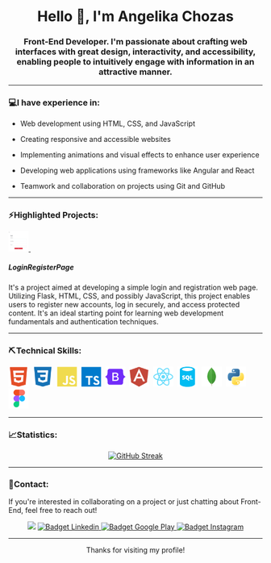 <div id="header" align="center">
  <h1 align="center">Hello 👋, I'm Angelika Chozas</h1>
  <h3>Front-End Developer. I'm passionate about crafting web interfaces with great design, interactivity, and accessibility, enabling people to intuitively engage with information in an attractive manner.</h3>
</div>
<hr>
<div id="experiencia">
  <h3>💻I have experience in:</h3>
  <ul>
    <li>
      <p>Web development using HTML, CSS, and JavaScript</p>
    </li>
     <li>
      <p>Creating responsive and accessible websites</p>
    </li>
     <li>
       <p>Implementing animations and visual effects to enhance user experience</p>
    </li>
     <li>
      <p>Developing web applications using frameworks like Angular and React</p>
    </li>
    <li>
      <p>Teamwork and collaboration on projects using Git and GitHub</p>
    </li>
  </ul>
</div>
<hr>
<div id = "proyectos">
  <h3>⚡Highlighted Projects:</h3>
  <div>
    <a href="[https://www.linkedin.com/in/angelikachozas](https://github.com/AngelikaWebDev/LoginRegisterPage)">
    <img src="https://github.com/AngelikaWebDev/AngelikaWebDev/blob/main/img/LoginRegisterPage.PNG" title="LoginRegisterPage" alt="LoginRegisterPage"
    width="40" height="40"/>&nbsp;
    </a>
    <h5>LoginRegisterPage</h5>
    <span>It's a project aimed at developing a simple login and registration web page. Utilizing Flask, HTML, CSS, and possibly JavaScript, this project enables users to register new accounts, log in securely, and access protected content. It's an ideal starting point for learning web development fundamentals and authentication techniques.</span>
  </div>
  
</div>
<hr>
<div id="languages" align="left">
  <h3>⛏️ Technical Skills:</h3>
    <div>
      <img src="https://github.com/devicons/devicon/blob/master/icons/html5/html5-plain.svg" title="HTML5" alt="HTML5"
           width="40" height="40"/>&nbsp;
      <img src="https://github.com/devicons/devicon/blob/master/icons/css3/css3-plain.svg" title="CSS3" alt="CSS3"
           width="40" height="40"/>&nbsp;
      <img src="https://github.com/devicons/devicon/blob/master/icons/javascript/javascript-plain.svg" title="JavaScript" alt="JavaScript"
           width="40" height="40"/>&nbsp;
      <img src="https://github.com/devicons/devicon/blob/master/icons/typescript/typescript-plain.svg" title="TypeScript" alt="TypeScript"
           width="40" height="40"/>&nbsp;
      <img src="https://github.com/devicons/devicon/blob/master/icons/bootstrap/bootstrap-plain.svg" title="BootStrap" alt="BootStrap"
           width="40" height="40"/>&nbsp;
      <img src="https://github.com/devicons/devicon/blob/master/icons/angularjs/angularjs-plain.svg" title="Angular" alt="Angular"
           width="40" height="40"/>&nbsp;
      <img src="https://github.com/devicons/devicon/blob/master/icons/react/react-original.svg" title="React" alt="React"
           width="40" height="40"/>&nbsp;
      <img src="https://github.com/AngelikaWebDev/icons/blob/main/skills/sql-blue.svg" title="MySql" alt="MySql"
           width="40" height="40"/>&nbsp;
      <img src="https://github.com/devicons/devicon/blob/master/icons/mongodb/mongodb-original.svg" title="Mongodb" alt="Mongodb"
           width="40" height="40"/>&nbsp;
      <img src="https://github.com/devicons/devicon/blob/master/icons/python/python-original.svg" title="Python" alt="Python"
           width="40" height="40"/>&nbsp;
      <img src="https://github.com/AngelikaWebDev/icons/blob/main/skills/figma.svg" title="Figma" alt="Figma"
           width="40" height="40"/>&nbsp;
    </div>
</div>
<hr>
<h3>📈Statistics:</h3>
  <div align="center">
  
[![GitHub Streak](http://github-readme-streak-stats.herokuapp.com?user=AngelikaWebDev&theme=radical&hide_border=true&border_radius=4.6)](https://git.io/streak-stats)

  </div>
<hr>
  <div id="contacto">
    <h3>📧Contact:</h3>
    <p>
      If you're interested in collaborating on a project or just chatting about Front-End, feel free to reach out!
    </p>
      </div>
  <div id="badges" align="center">
  <a href="mailto:angelikawebdev@gmail.com"><img src="https://img.shields.io/badge/Gmail-D14836?style=for-the-badge&logo=gmail&logoColor=white"></a>
    <a href="https://www.linkedin.com/in/angelikachozas">
      <img src="https://img.shields.io/badge/LinkedIn-0077B5?style=for-the-badge&logo=linkedin&logoColor=white" alt="Badget Linkedin"/>
    </a>
      <a href="#">
      <img src="https://img.shields.io/badge/Google_Play-414141?style=for-the-badge&logo=google-play&logoColor=white" alt="Badget Google Play"/>
    </a>
    <a href="https://instagram.com/angelikawebdev?igshid=ZDdkNTZiNTM=">
      <img src="https://img.shields.io/badge/Instagram-E4405F?style=for-the-badge&logo=instagram&logoColor=white" alt="Badget Instagram"/>
    </a>
  </div>
<hr>
<div  align="center">
Thanks for visiting my profile!
 </div>
